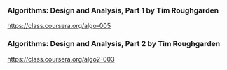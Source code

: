 ### Algorithms: Design and Analysis, Part 1 by Tim Roughgarden
https://class.coursera.org/algo-005

### Algorithms: Design and Analysis, Part 2 by Tim Roughgarden
https://class.coursera.org/algo2-003
